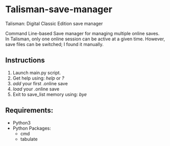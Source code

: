 # Talisman-save-manager
Talisman: Digital Classic Edition save manager

Command Line-based Save manager for managing multiple online saves. <br>
In Talisman, only one online session can be active at a given time. However, save files can be switched; I found it manually.

## Instructions
1. Launch main.py script.
2. Get help using: *help* or *?*
3. *add* your first .online save
4. *load* your .online save
5. Exit to save_list memory using: *bye*

## Requirements:
- Python3
- Python Packages:
  - cmd
  - tabulate

